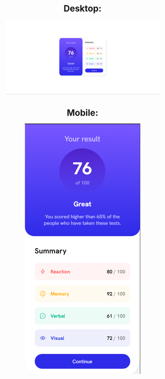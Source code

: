 <div align="center">
<h1><strong>Desktop:</strong></h1>
<img src="./Newbie/Results-Summary-Component/design/Screenshot_1.png"/>
</div>

<div align="center">
<h1><strong>Mobile:</strong></h1>
<img src="./Newbie/Results-Summary-Component/design/Screenshot_2.png"/>
</div>